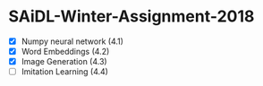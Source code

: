 # SAiDL-Winter-Assignment-2018

- [x] Numpy neural network (4.1)
- [x] Word Embeddings (4.2)
- [x] Image Generation (4.3)
- [ ] Imitation Learning (4.4)
